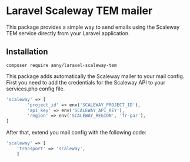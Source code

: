 # Laravel Scaleway TEM mailer
This package provides a simple way to send emails using the Scaleway TEM service directly from your Laravel application.

## Installation
```
composer require anny/laravel-scaleway-tem
```
This package adds automatically the Scaleway mailer to your mail config. 
First you need to add the credentials for the Scaleway API to your services.php config file.

```php
'scaleway' => [
        'project_id' => env('SCALEWAY_PROJECT_ID'),
        'api_key' => env('SCALEWAY_API_KEY'),
        'region' => env('SCALEWAY_REGION', 'fr-par'),
]
```

After that, extend you mail config with the following code:
```php
'scaleway' => [
    'transport' => 'scaleway',
    ]
```